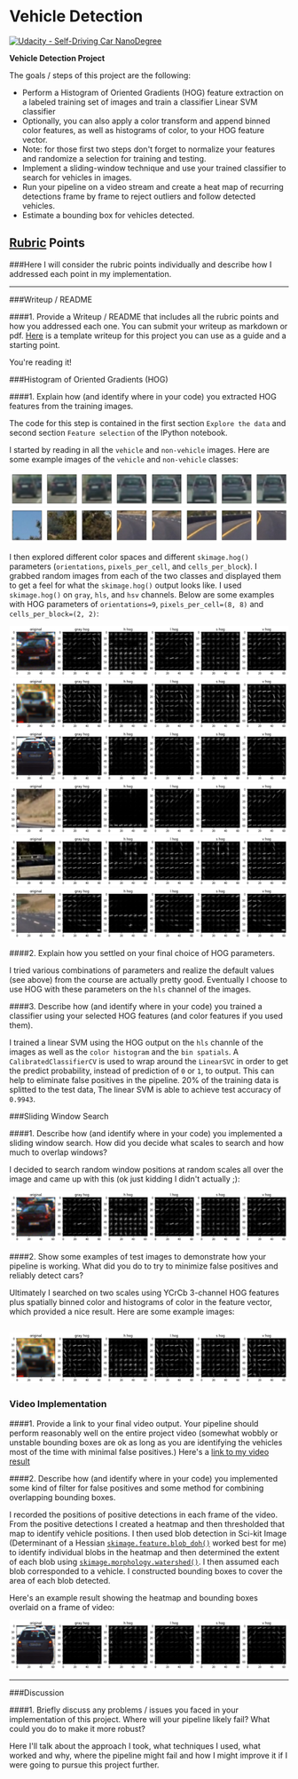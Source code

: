 # Vehicle Detection
[![Udacity - Self-Driving Car NanoDegree](https://s3.amazonaws.com/udacity-sdc/github/shield-carnd.svg)](http://www.udacity.com/drive)


**Vehicle Detection Project**

The goals / steps of this project are the following:

* Perform a Histogram of Oriented Gradients (HOG) feature extraction on a labeled training set of images and train a classifier Linear SVM classifier
* Optionally, you can also apply a color transform and append binned color features, as well as histograms of color, to your HOG feature vector. 
* Note: for those first two steps don't forget to normalize your features and randomize a selection for training and testing.
* Implement a sliding-window technique and use your trained classifier to search for vehicles in images.
* Run your pipeline on a video stream and create a heat map of recurring detections frame by frame to reject outliers and follow detected vehicles.
* Estimate a bounding box for vehicles detected.

[//]: # (Image References)
[image1]: ./output_images/car_example.png
[image2]: ./output_images/not_car_example.png
[image3]: ./output_images/hog_car1.png
[image4]: ./output_images/hog_car2.png
[image5]: ./output_images/hog_car3.png
[image6]: ./output_images/hog_not_car1.png
[image7]: ./output_images/hog_not_car2.png
[image8]: ./output_images/hog_not_car3.png
[video1]: ./project_video.mp4

## [Rubric](https://review.udacity.com/#!/rubrics/513/view) Points
###Here I will consider the rubric points individually and describe how I addressed each point in my implementation.  

---
###Writeup / README

####1. Provide a Writeup / README that includes all the rubric points and how you addressed each one.  You can submit your writeup as markdown or pdf.  [Here](https://github.com/udacity/CarND-Vehicle-Detection/blob/master/writeup_template.md) is a template writeup for this project you can use as a guide and a starting point.  

You're reading it!

###Histogram of Oriented Gradients (HOG)

####1. Explain how (and identify where in your code) you extracted HOG features from the training images.

The code for this step is contained in the first section `Explore the data` and second section `Feature selection` of the IPython notebook.  

I started by reading in all the `vehicle` and `non-vehicle` images.  Here are some example images of the `vehicle` and `non-vehicle` classes:

![alt text][image1] 
![alt_text][image2]

I then explored different color spaces and different `skimage.hog()` parameters (`orientations`, `pixels_per_cell`, and `cells_per_block`).  I grabbed random images from each of the two classes and displayed them to get a feel for what the `skimage.hog()` output looks like. I used `skimage.hog()` on `gray`, `hls`, and `hsv` channels. Below are some examples with HOG parameters of `orientations=9`, `pixels_per_cell=(8, 8)` and `cells_per_block=(2, 2)`:


![alt text][image3] 
![alt text][image4]
![alt text][image5]
![alt text][image6]
![alt text][image7]
![alt text][image8]

####2. Explain how you settled on your final choice of HOG parameters.

I tried various combinations of parameters and realize the default values (see above) from the course are actually pretty good. Eventually I choose to use HOG with these parameters on the `hls` channel of the images.

####3. Describe how (and identify where in your code) you trained a classifier using your selected HOG features (and color features if you used them).

I trained a linear SVM using the HOG output on the `hls` channle of the images as well as the `color histogram` and the `bin spatials`. A `CalibratedClassifierCV` is used to wrap around the `LinearSVC` in order to get the predict probability, instead of prediction of `0` or `1`, to output. This can help to eliminate false positives in the pipeline. 20% of the training data is splitted to the test data, The linear SVM is able to achieve test accuracy of `0.9943`.

###Sliding Window Search

####1. Describe how (and identify where in your code) you implemented a sliding window search.  How did you decide what scales to search and how much to overlap windows?

I decided to search random window positions at random scales all over the image and came up with this (ok just kidding I didn't actually ;):

![alt text][image3]

####2. Show some examples of test images to demonstrate how your pipeline is working.  What did you do to try to minimize false positives and reliably detect cars?

Ultimately I searched on two scales using YCrCb 3-channel HOG features plus spatially binned color and histograms of color in the feature vector, which provided a nice result.  Here are some example images:

![alt text][image4]
---

### Video Implementation

####1. Provide a link to your final video output.  Your pipeline should perform reasonably well on the entire project video (somewhat wobbly or unstable bounding boxes are ok as long as you are identifying the vehicles most of the time with minimal false positives.)
Here's a [link to my video result](./project_video.mp4)


####2. Describe how (and identify where in your code) you implemented some kind of filter for false positives and some method for combining overlapping bounding boxes.

I recorded the positions of positive detections in each frame of the video.  From the positive detections I created a heatmap and then thresholded that map to identify vehicle positions.  I then used blob detection in Sci-kit Image (Determinant of a Hessian [`skimage.feature.blob_doh()`](http://scikit-image.org/docs/dev/auto_examples/plot_blob.html) worked best for me) to identify individual blobs in the heatmap and then determined the extent of each blob using [`skimage.morphology.watershed()`](http://scikit-image.org/docs/dev/auto_examples/plot_watershed.html). I then assumed each blob corresponded to a vehicle.  I constructed bounding boxes to cover the area of each blob detected.  

Here's an example result showing the heatmap and bounding boxes overlaid on a frame of video:

![alt text][image5]

---

###Discussion

####1. Briefly discuss any problems / issues you faced in your implementation of this project.  Where will your pipeline likely fail?  What could you do to make it more robust?

Here I'll talk about the approach I took, what techniques I used, what worked and why, where the pipeline might fail and how I might improve it if I were going to pursue this project further.  

